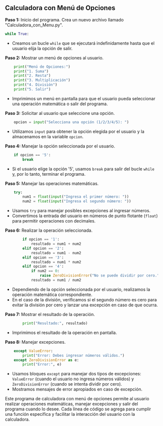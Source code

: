 ## Calculadora con Menú de Opciones

**Paso 1:** Inicio del programa.
Crea un nuevo archivo llamado "Calculadora_con_Menu.py".

```python
while True:
```
- Creamos un bucle `while` que se ejecutará indefinidamente hasta que el usuario elija la opción de salir.

**Paso 2:** Mostrar un menú de opciones al usuario.

```python
    print("Menú de Opciones:")
    print("1. Suma")
    print("2. Resta")
    print("3. Multiplicación")
    print("4. División")
    print("5. Salir")
```
- Imprimimos un menú en pantalla para que el usuario pueda seleccionar una operación matemática o salir del programa.

**Paso 3:** Solicitar al usuario que seleccione una opción.

```python
    opcion = input("Selecciona una opción (1/2/3/4/5): ")
```
- Utilizamos `input` para obtener la opción elegida por el usuario y la almacenamos en la variable `opcion`.

**Paso 4:** Manejar la opción seleccionada por el usuario.

```python
    if opcion == '5':
        break
```
- Si el usuario elige la opción '5', usamos `break` para salir del bucle `while` y, por lo tanto, terminar el programa.

**Paso 5:** Manejar las operaciones matemáticas.

```python
    try:
        num1 = float(input("Ingresa el primer número: "))
        num2 = float(input("Ingresa el segundo número: "))
```
- Usamos `try` para manejar posibles excepciones al ingresar números. 
- Convertimos la entrada del usuario en números de punto flotante (`float`) para permitir operaciones con decimales.

**Paso 6:** Realizar la operación seleccionada.

```python
        if opcion == '1':
            resultado = num1 + num2
        elif opcion == '2':
            resultado = num1 - num2
        elif opcion == '3':
            resultado = num1 * num2
        elif opcion == '4':
            if num2 == 0:
                raise ZeroDivisionError("No se puede dividir por cero.")
            resultado = num1 / num2
```
- Dependiendo de la opción seleccionada por el usuario, realizamos la operación matemática correspondiente.
- En el caso de la división, verificamos si el segundo número es cero para evitar la división por cero y lanzar una excepción en caso de que ocurra.

**Paso 7:** Mostrar el resultado de la operación.

```python
        print("Resultado:", resultado)
```
- Imprimimos el resultado de la operación en pantalla.

**Paso 8:** Manejar excepciones.

```python
    except ValueError:
        print("Error: Debes ingresar números válidos.")
    except ZeroDivisionError as e:
        print("Error:", e)
```
- Usamos bloques `except` para manejar dos tipos de excepciones: `ValueError` (cuando el usuario no ingresa números válidos) y `ZeroDivisionError` (cuando se intenta dividir por cero).
- Mostramos mensajes de error apropiados en caso de excepción.

Este programa de calculadora con menú de opciones permite al usuario realizar operaciones matemáticas, manejar excepciones y salir del programa cuando lo desee. Cada línea de código se agrega para cumplir una función específica y facilitar la interacción del usuario con la calculadora.